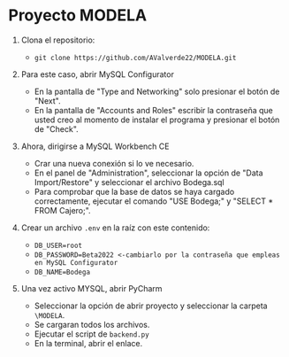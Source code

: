 # Proyecto MODELA

1. Clona el repositorio:
   - `git clone https://github.com/AValverde22/MODELA.git`

2. Para este caso, abrir MySQL Configurator
   - En la pantalla de "Type and Networking" solo presionar el botón de "Next".
   - En la pantalla de "Accounts and Roles" escribir la contraseña que usted creo al momento de instalar el programa y presionar el botón de "Check".

3. Ahora, dirigirse a MySQL Workbench CE
   - Crar una nueva conexión si lo ve necesario.
   - En el panel de "Administration", seleccionar la opción de "Data Import/Restore" y seleccionar el archivo Bodega.sql
   - Para comprobar que la base de datos se haya cargado correctamente, ejecutar el comando "USE Bodega;" y "SELECT * FROM Cajero;".

4. Crear un archivo `.env` en la raíz con este contenido:
   - `DB_USER=root`
   - `DB_PASSWORD=Beta2022 <-cambiarlo por la contraseña que empleas en MySQL Configurator`
   - `DB_NAME=Bodega`
   
5. Una vez activo MYSQL, abrir PyCharm
   - Seleccionar la opción de abrir proyecto y seleccionar la carpeta `\MODELA`.
   - Se cargaran todos los archivos.
   - Ejecutar el script de `backend.py`
   - En la terminal, abrir el enlace.
